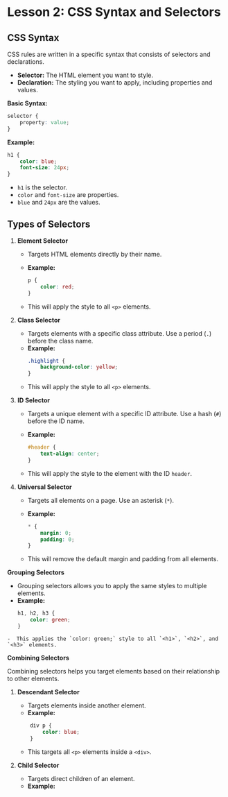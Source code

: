 # **Lesson 2: CSS Syntax and Selectors**

## **CSS Syntax**

CSS rules are written in a specific syntax that consists of selectors and declarations.

- **Selector:** The HTML element you want to style.
- **Declaration:** The styling you want to apply, including properties and values.

**Basic Syntax:**

```css
selector {
    property: value;
}
```

**Example:**
```css
h1 {
    color: blue;
    font-size: 24px;
}
```
-   `h1` is the selector.
-   `color` and `font-size` are properties.
-   `blue` and `24px` are the values.

## **Types of Selectors**

1.  **Element Selector**
    
    -   Targets HTML elements directly by their name.
        
    -   **Example:**
	    ```css
		p {
		    color: red;
		}
		```

	- This will apply the style to all `<p>` elements.

2.  **Class Selector**
    
    -   Targets elements with a specific class attribute. Use a period (`.`) before the class name.        
    -   **Example:**
		```css
		.highlight {
		    background-color: yellow;
		}
		```
    -  This will apply the style to all `<p>` elements.

3. **ID Selector**

   - Targets a unique element with a specific ID attribute. Use a hash (`#`) before the ID name.     
   - **Example:**

     ```css
     #header {
         text-align: center;
     }
     ```

   - This will apply the style to the element with the ID `header`.

4. **Universal Selector**

	- Targets all elements on a page. Use an asterisk (`*`).
	- **Example:**

	  ```css
	  * {
	      margin: 0;
	      padding: 0;
	  }
	  ```
	- This will remove the default margin and padding from all elements.

**Grouping Selectors**

   - Grouping selectors allows you to apply the same styles to multiple elements.
   - **Example:**
	  ```css
	  h1, h2, h3 {
	      color: green;
	  }
	  ```
	-  This applies the `color: green;` style to all `<h1>`, `<h2>`, and `<h3>` elements.

**Combining Selectors**

Combining selectors helps you target elements based on their relationship to other elements.

1. **Descendant Selector**

	-   Targets elements inside another element.
	- **Example:**
	```css
		div p {
			color: blue;
		}
	```
	- This targets all `<p>` elements inside a `<div>`.

2. **Child Selector**
	
	- Targets direct children of an element.
	- **Example:**

<!--stackedit_data:
eyJoaXN0b3J5IjpbMjA3NjE0MTcyN119
-->